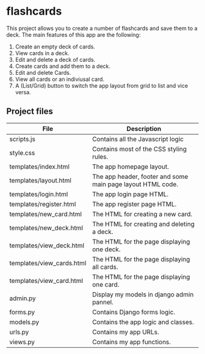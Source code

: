 # flashcards
This project allows you to create a number of flashcards and save them to a deck. The main features of this app are the following:
1. Create an empty deck of cards.
2. View cards in a deck.
3. Edit and delete a deck of cards.
4. Create cards and add them to a deck.
5. Edit and delete Cards.
6. View all cards or an indiviusal card. 
7. A (List/Grid) button to switch the app layout from grid to list and vice versa. 


## Project files
File | Description
------------ | -------------
scripts.js | Contains all the Javascript logic 
style.css | Contains most of the CSS styling rules.
templates/index.html | The app homepage layout.
templates/layout.html | The app header, footer and some main page layout HTML code. 
templates/login.html | The app login page HTML.
templates/register.html | The app register page HTML.
templates/new_card.html | The HTML for creating a new card.
templates/new_deck.html | The HTML for creating and deleting a deck.
templates/view_deck.html | The HTML for the page displaying one deck.
templates/view_cards.html | The HTML for the page displaying all cards.
templates/view_card.html | The HTML for the page displaying one card.
admin.py | Display my models in django admin pannel.
forms.py | Contains Django forms logic.
models.py | Contains the app logic and classes. 
urls.py | Contains my app URLs.
views.py | Contains my app functions.
